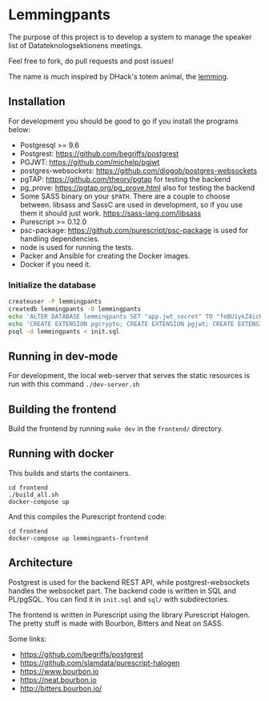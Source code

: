 # Lemmingpants

The purpose of this project is to develop a system to manage the speaker list of
Datateknologsektionens meetings.

Feel free to fork, do pull requests and post issues!

The name is much inspired by DHack's totem animal, the
[lemming](https://www.youtube.com/watch?v=9A6vm92R9oU).

## Installation

For development you should be good to go if you install the programs below:

- Postgresql >= 9.6
- Postgrest: https://github.com/begriffs/postgrest
- PGJWT: https://github.com/michelp/pgjwt
- postgres-websockets: https://github.com/diogob/postgres-websockets
- pgTAP: https://github.com/theory/pgtap for testing the backend
- pg_prove: https://pgtap.org/pg_prove.html also for testing the backend
- Some SASS binary on your `$PATH`. There are a couple to choose between. libsass and
  SassC are used in development, so if you use them it should just work.
  https://sass-lang.com/libsass
- Purescript >= 0.12.0
- psc-package: https://github.com/purescript/psc-package is used for
  handling dependencies.
- node is used for running the tests.
- Packer and Ansible for creating the Docker images.
- Docker if you need it.

### Initialize the database

```bash
createuser -P lemmingpants
createdb lemmingpants -O lemmingpants
echo 'ALTER DATABASE lemmingpants SET "app.jwt_secret" TO "feBU1ykZ4icKs2nKam9l8CD84qhgeOl6QQakrUJBiRTUu4dKTLVoH8o";' | psql -d lemmingpants
echo 'CREATE EXTENSION pgcrypto; CREATE EXTENSION pgjwt; CREATE EXTENSION pgtap;' | psql -d lemmingpants
psql -d lemmingpants < init.sql
```

## Running in dev-mode

For development, the local web-server that serves the static resources is run with this
command `./dev-server.sh`

## Building the frontend

Build the frontend by running `make dev` in the `frontend/` directory.

## Running with docker

This builds and starts the containers.

```
cd frontend
./build_all.sh
docker-compose up
```

And this compiles the Purescript frontend code:

```
cd frontend
docker-compose up lemmingpants-frontend
```

## Architecture

Postgrest is used for the backend REST API, while postgrest-websockets handles the
websocket part. The backend code is written in SQL and PL/pgSQL. You can find it in
`init.sql` and `sql/` with subdirectories.

The frontend is written in Purescript using the library Purescript Halogen. The pretty
stuff is made with Bourbon, Bitters and Neat on SASS.

Some links:

- https://github.com/begriffs/postgrest
- https://github.com/slamdata/purescript-halogen
- https://www.bourbon.io
- https://neat.bourbon.io
- http://bitters.bourbon.io/

